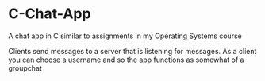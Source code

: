 # C-Chat-App
A chat app in C similar to assignments in my Operating Systems course

Clients send messages to a server that is listening for messages. 
As a client you can choose a username and so the app functions as somewhat of a groupchat

